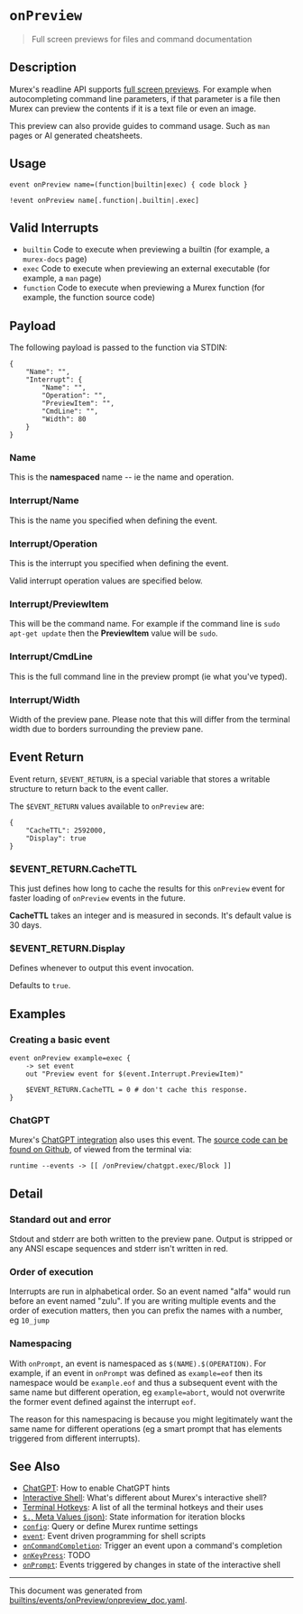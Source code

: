 # `onPreview`

> Full screen previews for files and command documentation

## Description

Murex's readline API supports [full screen previews](/docs/user-guide/interactive-shell.md#autocomplete-preview).
For example when autocompleting command line parameters, if that parameter is a
file then Murex can preview the contents if it is a text file or even an image.

This preview can also provide guides to command usage. Such as `man` pages or
AI generated cheatsheets.

## Usage

```
event onPreview name=(function|builtin|exec) { code block }

!event onPreview name[.function|.builtin|.exec]
```

## Valid Interrupts

* `builtin`
    Code to execute when previewing a builtin (for example, a `murex-docs` page)
* `exec`
    Code to execute when previewing an external executable (for example, a `man` page)
* `function`
    Code to execute when previewing a Murex function (for example, the function source code)

## Payload

The following payload is passed to the function via STDIN:

```
{
    "Name": "",
    "Interrupt": {
        "Name": "",
        "Operation": "",
        "PreviewItem": "",
        "CmdLine": "",
        "Width": 80
    }
}
```

### Name

This is the **namespaced** name -- ie the name and operation.

### Interrupt/Name

This is the name you specified when defining the event.

### Interrupt/Operation

This is the interrupt you specified when defining the event.

Valid interrupt operation values are specified below.

### Interrupt/PreviewItem

This will be the command name. For example if the command line is
`sudo apt-get update` then the **PreviewItem** value will be `sudo`.

### Interrupt/CmdLine

This is the full command line in the preview prompt (ie what you've typed).

### Interrupt/Width

Width of the preview pane. Please note that this will differ from the terminal
width due to borders surrounding the preview pane.

## Event Return

Event return, `$EVENT_RETURN`, is a special variable that stores a writable
structure to return back to the event caller.

The `$EVENT_RETURN` values available to `onPreview` are:

```
{
    "CacheTTL": 2592000,
    "Display": true
}
```

### $EVENT_RETURN.CacheTTL

This just defines how long to cache the results for this `onPreview` event for
faster loading of `onPreview` events in the future.

**CacheTTL** takes an integer and is measured in seconds. It's default value is
30 days.

### $EVENT_RETURN.Display

Defines whenever to output this event invocation.

Defaults to `true`.

## Examples

### Creating a basic event

```
event onPreview example=exec {
    -> set event
    out "Preview event for $(event.Interrupt.PreviewItem)"
    
    $EVENT_RETURN.CacheTTL = 0 # don't cache this response.
}
```

### ChatGPT

Murex's [ChatGPT integration](/docs/integrations/chatgpt.md) also uses this event.
The [source code can be found on Github](https://github.com/lmorg/murex/blob/master/integrations/chatgpt_any.mx),
of viewed from the terminal via:

```
runtime --events -> [[ /onPreview/chatgpt.exec/Block ]]
```

## Detail

### Standard out and error

Stdout and stderr are both written to the preview pane. Output is stripped or
any ANSI escape sequences and stderr isn't written in red.

### Order of execution

Interrupts are run in alphabetical order. So an event named "alfa" would run
before an event named "zulu". If you are writing multiple events and the order
of execution matters, then you can prefix the names with a number, eg `10_jump`

### Namespacing

With `onPrompt`, an event is namespaced as `$(NAME).$(OPERATION)`. For example,
if an event in `onPrompt` was defined as `example=eof` then its namespace would
be `example.eof` and thus a subsequent event with the same name but different
operation, eg `example=abort`, would not overwrite the former event defined
against the interrupt `eof`.

The reason for this namespacing is because you might legitimately want the same
name for different operations (eg a smart prompt that has elements triggered
from different interrupts).

## See Also

* [ChatGPT](../integrations/chatgpt.md):
  How to enable ChatGPT hints
* [Interactive Shell](../user-guide/interactive-shell.md):
  What's different about Murex's interactive shell?
* [Terminal Hotkeys](../user-guide/terminal-keys.md):
  A list of all the terminal hotkeys and their uses
* [`$.`, Meta Values (json)](../variables/meta-values.md):
  State information for iteration blocks
* [`config`](../commands/config.md):
  Query or define Murex runtime settings
* [`event`](../commands/event.md):
  Event driven programming for shell scripts
* [`onCommandCompletion`](../events/oncommandcompletion.md):
  Trigger an event upon a command's completion
* [`onKeyPress`](../events/onkeypress.md):
  TODO
* [`onPrompt`](../events/onprompt.md):
  Events triggered by changes in state of the interactive shell

<hr/>

This document was generated from [builtins/events/onPreview/onpreview_doc.yaml](https://github.com/lmorg/murex/blob/master/builtins/events/onPreview/onpreview_doc.yaml).